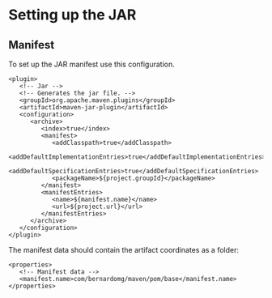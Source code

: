 # Setting up the JAR

## Manifest

To set up the JAR manifest use this configuration.

```
<plugin>
   <!-- Jar -->
   <!-- Generates the jar file. -->
   <groupId>org.apache.maven.plugins</groupId>
   <artifactId>maven-jar-plugin</artifactId>
   <configuration>
      <archive>
         <index>true</index>
         <manifest>
            <addClasspath>true</addClasspath>
            <addDefaultImplementationEntries>true</addDefaultImplementationEntries>
            <addDefaultSpecificationEntries>true</addDefaultSpecificationEntries>
            <packageName>${project.groupId}</packageName>
         </manifest>
         <manifestEntries>
            <name>${manifest.name}</name>
            <url>${project.url}</url>
         </manifestEntries>
      </archive>
   </configuration>
</plugin>
```

The manifest data should contain the artifact coordinates as a folder:

```
<properties>
   <!-- Manifest data -->
   <manifest.name>com/bernardomg/maven/pom/base</manifest.name>
</properties>
```

